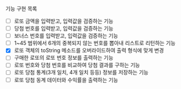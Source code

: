 기능 구현 목록
- [ ] 로또 금액을 입력받고, 입력값을 검증하는 기능
- [ ] 당첨 번호를 입력받고, 입력값을 검증하는 기능
- [ ] 보너스 번호를 입력받고, 입력값을 검증하는 기능
- [ ] 1~45 범위에서 6개의 중복되지 않는 번호를 뽑아내 리스트로 리턴하는 기능
- [x] 로또 객체의 toString 메소드를 오버라이드하여 출력 형식에 맞게 변경
- [ ] 구매한 로또의 로또 번호 정보를 출력하는 기능
- [ ] 로또 번호와 당첨 번호를 비교하여 당첨 결과를 구하는 기능
- [ ] 로또 당첨 통계(3개 일치, 4개 일치 등등) 정보를 저장하는 기능
- [ ] 로또 당첨 동계 데이터와 수익률을 출력하는 기능
